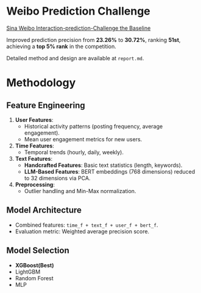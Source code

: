 # Weibo Prediction Challenge

[Sina Weibo Interaction-prediction-Challenge the Baseline](https://tianchi.aliyun.com/competition/entrance/231574/information)

Improved prediction precision from **23.26%** to **30.72%**, ranking **51st**, achieving a **top 5% rank** in the competition.

Detailed method and design are available at `report.md`.

# Methodology

## Feature Engineering

1. **User Features**:
   - Historical activity patterns (posting frequency, average engagement).
   - Mean user engagement metrics for new users.
2. **Time Features**:
   - Temporal trends (hourly, daily, weekly).
3. **Text Features**:
   - **Handcrafted Features**: Basic text statistics (length, keywords).
   - **LLM-Based Features**: BERT embeddings (768 dimensions) reduced to 32 dimensions via PCA.
4. **Preprocessing**:
   - Outlier handling and Min-Max normalization.

## Model Architecture

- Combined features: `time_f + text_f + user_f + bert_f`.
- Evaluation metric: Weighted average precision score.

## Model Selection

- **XGBoost(Best)**
- LightGBM
- Random Forest
- MLP
